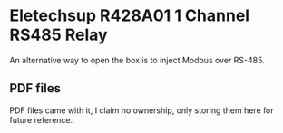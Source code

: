 # Eletechsup R428A01 1 Channel RS485 Relay

An alternative way to open the box is to inject Modbus over RS-485.

## PDF files

PDF files came with it, I claim no ownership, only storing them here for
future reference.
